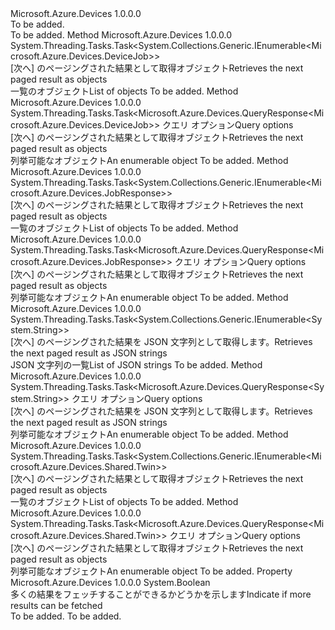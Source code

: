 <Type Name="IQuery" FullName="Microsoft.Azure.Devices.IQuery">
  <TypeSignature Language="C#" Value="public interface IQuery" />
  <TypeSignature Language="ILAsm" Value=".class public interface auto ansi abstract IQuery" />
  <TypeSignature Language="DocId" Value="T:Microsoft.Azure.Devices.IQuery" />
  <TypeSignature Language="VB.NET" Value="Public Interface IQuery" />
  <TypeSignature Language="F#" Value="type IQuery = interface" />
  <AssemblyInfo>
    <AssemblyName>Microsoft.Azure.Devices</AssemblyName>
    <AssemblyVersion>1.0.0.0</AssemblyVersion>
  </AssemblyInfo>
  <Interfaces />
  <Docs>
    <summary>To be added.</summary>
    <remarks>To be added.</remarks>
  </Docs>
  <Members>
    <Member MemberName="GetNextAsDeviceJobAsync">
      <MemberSignature Language="C#" Value="public System.Threading.Tasks.Task&lt;System.Collections.Generic.IEnumerable&lt;Microsoft.Azure.Devices.DeviceJob&gt;&gt; GetNextAsDeviceJobAsync ();" />
      <MemberSignature Language="ILAsm" Value=".method public hidebysig newslot virtual instance class System.Threading.Tasks.Task`1&lt;class System.Collections.Generic.IEnumerable`1&lt;class Microsoft.Azure.Devices.DeviceJob&gt;&gt; GetNextAsDeviceJobAsync() cil managed" />
      <MemberSignature Language="DocId" Value="M:Microsoft.Azure.Devices.IQuery.GetNextAsDeviceJobAsync" />
      <MemberSignature Language="VB.NET" Value="Public Function GetNextAsDeviceJobAsync () As Task(Of IEnumerable(Of DeviceJob))" />
      <MemberSignature Language="F#" Value="abstract member GetNextAsDeviceJobAsync : unit -&gt; System.Threading.Tasks.Task&lt;seq&lt;Microsoft.Azure.Devices.DeviceJob&gt;&gt;" Usage="iQuery.GetNextAsDeviceJobAsync " />
      <MemberType>Method</MemberType>
      <AssemblyInfo>
        <AssemblyName>Microsoft.Azure.Devices</AssemblyName>
        <AssemblyVersion>1.0.0.0</AssemblyVersion>
      </AssemblyInfo>
      <ReturnValue>
        <ReturnType>System.Threading.Tasks.Task&lt;System.Collections.Generic.IEnumerable&lt;Microsoft.Azure.Devices.DeviceJob&gt;&gt;</ReturnType>
      </ReturnValue>
      <Parameters />
      <Docs>
        <summary>
            <span data-ttu-id="ae837-101">[次へ] のページングされた結果として取得<see cref="T:Microsoft.Azure.Devices.DeviceJob" />オブジェクト</span><span class="sxs-lookup"><span data-stu-id="ae837-101">Retrieves the next paged result as <see cref="T:Microsoft.Azure.Devices.DeviceJob" /> objects</span></span>
            </summary>
        <returns><span data-ttu-id="ae837-102">一覧の<see cref="T:Microsoft.Azure.Devices.DeviceJob" />オブジェクト</span><span class="sxs-lookup"><span data-stu-id="ae837-102">List of <see cref="T:Microsoft.Azure.Devices.DeviceJob" /> objects</span></span></returns>
        <remarks>To be added.</remarks>
      </Docs>
    </Member>
    <Member MemberName="GetNextAsDeviceJobAsync">
      <MemberSignature Language="C#" Value="public System.Threading.Tasks.Task&lt;Microsoft.Azure.Devices.QueryResponse&lt;Microsoft.Azure.Devices.DeviceJob&gt;&gt; GetNextAsDeviceJobAsync (Microsoft.Azure.Devices.QueryOptions options);" />
      <MemberSignature Language="ILAsm" Value=".method public hidebysig newslot virtual instance class System.Threading.Tasks.Task`1&lt;class Microsoft.Azure.Devices.QueryResponse`1&lt;class Microsoft.Azure.Devices.DeviceJob&gt;&gt; GetNextAsDeviceJobAsync(class Microsoft.Azure.Devices.QueryOptions options) cil managed" />
      <MemberSignature Language="DocId" Value="M:Microsoft.Azure.Devices.IQuery.GetNextAsDeviceJobAsync(Microsoft.Azure.Devices.QueryOptions)" />
      <MemberSignature Language="VB.NET" Value="Public Function GetNextAsDeviceJobAsync (options As QueryOptions) As Task(Of QueryResponse(Of DeviceJob))" />
      <MemberSignature Language="F#" Value="abstract member GetNextAsDeviceJobAsync : Microsoft.Azure.Devices.QueryOptions -&gt; System.Threading.Tasks.Task&lt;Microsoft.Azure.Devices.QueryResponse&lt;Microsoft.Azure.Devices.DeviceJob&gt;&gt;" Usage="iQuery.GetNextAsDeviceJobAsync options" />
      <MemberType>Method</MemberType>
      <AssemblyInfo>
        <AssemblyName>Microsoft.Azure.Devices</AssemblyName>
        <AssemblyVersion>1.0.0.0</AssemblyVersion>
      </AssemblyInfo>
      <ReturnValue>
        <ReturnType>System.Threading.Tasks.Task&lt;Microsoft.Azure.Devices.QueryResponse&lt;Microsoft.Azure.Devices.DeviceJob&gt;&gt;</ReturnType>
      </ReturnValue>
      <Parameters>
        <Parameter Name="options" Type="Microsoft.Azure.Devices.QueryOptions" />
      </Parameters>
      <Docs>
        <param name="options"><span data-ttu-id="ae837-103">クエリ オプション</span><span class="sxs-lookup"><span data-stu-id="ae837-103">Query options</span></span></param>
        <summary>
            <span data-ttu-id="ae837-104">[次へ] のページングされた結果として取得<see cref="T:Microsoft.Azure.Devices.DeviceJob" />オブジェクト</span><span class="sxs-lookup"><span data-stu-id="ae837-104">Retrieves the next paged result as <see cref="T:Microsoft.Azure.Devices.DeviceJob" /> objects</span></span>
            </summary>
        <returns><span data-ttu-id="ae837-105">列挙可能な<see cref="T:Microsoft.Azure.Devices.QueryResponse`1" />オブジェクト</span><span class="sxs-lookup"><span data-stu-id="ae837-105">An enumerable <see cref="T:Microsoft.Azure.Devices.QueryResponse`1" /> object</span></span></returns>
        <remarks>To be added.</remarks>
      </Docs>
    </Member>
    <Member MemberName="GetNextAsJobResponseAsync">
      <MemberSignature Language="C#" Value="public System.Threading.Tasks.Task&lt;System.Collections.Generic.IEnumerable&lt;Microsoft.Azure.Devices.JobResponse&gt;&gt; GetNextAsJobResponseAsync ();" />
      <MemberSignature Language="ILAsm" Value=".method public hidebysig newslot virtual instance class System.Threading.Tasks.Task`1&lt;class System.Collections.Generic.IEnumerable`1&lt;class Microsoft.Azure.Devices.JobResponse&gt;&gt; GetNextAsJobResponseAsync() cil managed" />
      <MemberSignature Language="DocId" Value="M:Microsoft.Azure.Devices.IQuery.GetNextAsJobResponseAsync" />
      <MemberSignature Language="VB.NET" Value="Public Function GetNextAsJobResponseAsync () As Task(Of IEnumerable(Of JobResponse))" />
      <MemberSignature Language="F#" Value="abstract member GetNextAsJobResponseAsync : unit -&gt; System.Threading.Tasks.Task&lt;seq&lt;Microsoft.Azure.Devices.JobResponse&gt;&gt;" Usage="iQuery.GetNextAsJobResponseAsync " />
      <MemberType>Method</MemberType>
      <AssemblyInfo>
        <AssemblyName>Microsoft.Azure.Devices</AssemblyName>
        <AssemblyVersion>1.0.0.0</AssemblyVersion>
      </AssemblyInfo>
      <ReturnValue>
        <ReturnType>System.Threading.Tasks.Task&lt;System.Collections.Generic.IEnumerable&lt;Microsoft.Azure.Devices.JobResponse&gt;&gt;</ReturnType>
      </ReturnValue>
      <Parameters />
      <Docs>
        <summary>
            <span data-ttu-id="ae837-106">[次へ] のページングされた結果として取得<see cref="T:Microsoft.Azure.Devices.JobResponse" />オブジェクト</span><span class="sxs-lookup"><span data-stu-id="ae837-106">Retrieves the next paged result as <see cref="T:Microsoft.Azure.Devices.JobResponse" /> objects</span></span>
            </summary>
        <returns><span data-ttu-id="ae837-107">一覧の<see cref="T:Microsoft.Azure.Devices.JobResponse" />オブジェクト</span><span class="sxs-lookup"><span data-stu-id="ae837-107">List of <see cref="T:Microsoft.Azure.Devices.JobResponse" /> objects</span></span></returns>
        <remarks>To be added.</remarks>
      </Docs>
    </Member>
    <Member MemberName="GetNextAsJobResponseAsync">
      <MemberSignature Language="C#" Value="public System.Threading.Tasks.Task&lt;Microsoft.Azure.Devices.QueryResponse&lt;Microsoft.Azure.Devices.JobResponse&gt;&gt; GetNextAsJobResponseAsync (Microsoft.Azure.Devices.QueryOptions options);" />
      <MemberSignature Language="ILAsm" Value=".method public hidebysig newslot virtual instance class System.Threading.Tasks.Task`1&lt;class Microsoft.Azure.Devices.QueryResponse`1&lt;class Microsoft.Azure.Devices.JobResponse&gt;&gt; GetNextAsJobResponseAsync(class Microsoft.Azure.Devices.QueryOptions options) cil managed" />
      <MemberSignature Language="DocId" Value="M:Microsoft.Azure.Devices.IQuery.GetNextAsJobResponseAsync(Microsoft.Azure.Devices.QueryOptions)" />
      <MemberSignature Language="VB.NET" Value="Public Function GetNextAsJobResponseAsync (options As QueryOptions) As Task(Of QueryResponse(Of JobResponse))" />
      <MemberSignature Language="F#" Value="abstract member GetNextAsJobResponseAsync : Microsoft.Azure.Devices.QueryOptions -&gt; System.Threading.Tasks.Task&lt;Microsoft.Azure.Devices.QueryResponse&lt;Microsoft.Azure.Devices.JobResponse&gt;&gt;" Usage="iQuery.GetNextAsJobResponseAsync options" />
      <MemberType>Method</MemberType>
      <AssemblyInfo>
        <AssemblyName>Microsoft.Azure.Devices</AssemblyName>
        <AssemblyVersion>1.0.0.0</AssemblyVersion>
      </AssemblyInfo>
      <ReturnValue>
        <ReturnType>System.Threading.Tasks.Task&lt;Microsoft.Azure.Devices.QueryResponse&lt;Microsoft.Azure.Devices.JobResponse&gt;&gt;</ReturnType>
      </ReturnValue>
      <Parameters>
        <Parameter Name="options" Type="Microsoft.Azure.Devices.QueryOptions" />
      </Parameters>
      <Docs>
        <param name="options"><span data-ttu-id="ae837-108">クエリ オプション</span><span class="sxs-lookup"><span data-stu-id="ae837-108">Query options</span></span></param>
        <summary>
            <span data-ttu-id="ae837-109">[次へ] のページングされた結果として取得<see cref="T:Microsoft.Azure.Devices.JobResponse" />オブジェクト</span><span class="sxs-lookup"><span data-stu-id="ae837-109">Retrieves the next paged result as <see cref="T:Microsoft.Azure.Devices.JobResponse" /> objects</span></span>
            </summary>
        <returns><span data-ttu-id="ae837-110">列挙可能な<see cref="T:Microsoft.Azure.Devices.QueryResponse`1" />オブジェクト</span><span class="sxs-lookup"><span data-stu-id="ae837-110">An enumerable <see cref="T:Microsoft.Azure.Devices.QueryResponse`1" /> object</span></span></returns>
        <remarks>To be added.</remarks>
      </Docs>
    </Member>
    <Member MemberName="GetNextAsJsonAsync">
      <MemberSignature Language="C#" Value="public System.Threading.Tasks.Task&lt;System.Collections.Generic.IEnumerable&lt;string&gt;&gt; GetNextAsJsonAsync ();" />
      <MemberSignature Language="ILAsm" Value=".method public hidebysig newslot virtual instance class System.Threading.Tasks.Task`1&lt;class System.Collections.Generic.IEnumerable`1&lt;string&gt;&gt; GetNextAsJsonAsync() cil managed" />
      <MemberSignature Language="DocId" Value="M:Microsoft.Azure.Devices.IQuery.GetNextAsJsonAsync" />
      <MemberSignature Language="VB.NET" Value="Public Function GetNextAsJsonAsync () As Task(Of IEnumerable(Of String))" />
      <MemberSignature Language="F#" Value="abstract member GetNextAsJsonAsync : unit -&gt; System.Threading.Tasks.Task&lt;seq&lt;string&gt;&gt;" Usage="iQuery.GetNextAsJsonAsync " />
      <MemberType>Method</MemberType>
      <AssemblyInfo>
        <AssemblyName>Microsoft.Azure.Devices</AssemblyName>
        <AssemblyVersion>1.0.0.0</AssemblyVersion>
      </AssemblyInfo>
      <ReturnValue>
        <ReturnType>System.Threading.Tasks.Task&lt;System.Collections.Generic.IEnumerable&lt;System.String&gt;&gt;</ReturnType>
      </ReturnValue>
      <Parameters />
      <Docs>
        <summary>
            <span data-ttu-id="ae837-111">[次へ] のページングされた結果を JSON 文字列として取得します。</span><span class="sxs-lookup"><span data-stu-id="ae837-111">Retrieves the next paged result as JSON strings</span></span>
            </summary>
        <returns><span data-ttu-id="ae837-112">JSON 文字列の一覧</span><span class="sxs-lookup"><span data-stu-id="ae837-112">List of JSON strings</span></span></returns>
        <remarks>To be added.</remarks>
      </Docs>
    </Member>
    <Member MemberName="GetNextAsJsonAsync">
      <MemberSignature Language="C#" Value="public System.Threading.Tasks.Task&lt;Microsoft.Azure.Devices.QueryResponse&lt;string&gt;&gt; GetNextAsJsonAsync (Microsoft.Azure.Devices.QueryOptions options);" />
      <MemberSignature Language="ILAsm" Value=".method public hidebysig newslot virtual instance class System.Threading.Tasks.Task`1&lt;class Microsoft.Azure.Devices.QueryResponse`1&lt;string&gt;&gt; GetNextAsJsonAsync(class Microsoft.Azure.Devices.QueryOptions options) cil managed" />
      <MemberSignature Language="DocId" Value="M:Microsoft.Azure.Devices.IQuery.GetNextAsJsonAsync(Microsoft.Azure.Devices.QueryOptions)" />
      <MemberSignature Language="VB.NET" Value="Public Function GetNextAsJsonAsync (options As QueryOptions) As Task(Of QueryResponse(Of String))" />
      <MemberSignature Language="F#" Value="abstract member GetNextAsJsonAsync : Microsoft.Azure.Devices.QueryOptions -&gt; System.Threading.Tasks.Task&lt;Microsoft.Azure.Devices.QueryResponse&lt;string&gt;&gt;" Usage="iQuery.GetNextAsJsonAsync options" />
      <MemberType>Method</MemberType>
      <AssemblyInfo>
        <AssemblyName>Microsoft.Azure.Devices</AssemblyName>
        <AssemblyVersion>1.0.0.0</AssemblyVersion>
      </AssemblyInfo>
      <ReturnValue>
        <ReturnType>System.Threading.Tasks.Task&lt;Microsoft.Azure.Devices.QueryResponse&lt;System.String&gt;&gt;</ReturnType>
      </ReturnValue>
      <Parameters>
        <Parameter Name="options" Type="Microsoft.Azure.Devices.QueryOptions" />
      </Parameters>
      <Docs>
        <param name="options"><span data-ttu-id="ae837-113">クエリ オプション</span><span class="sxs-lookup"><span data-stu-id="ae837-113">Query options</span></span></param>
        <summary>
            <span data-ttu-id="ae837-114">[次へ] のページングされた結果を JSON 文字列として取得します。</span><span class="sxs-lookup"><span data-stu-id="ae837-114">Retrieves the next paged result as JSON strings</span></span>
            </summary>
        <returns><span data-ttu-id="ae837-115">列挙可能な<see cref="T:Microsoft.Azure.Devices.QueryResponse`1" />オブジェクト</span><span class="sxs-lookup"><span data-stu-id="ae837-115">An enumerable <see cref="T:Microsoft.Azure.Devices.QueryResponse`1" /> object</span></span></returns>
        <remarks>To be added.</remarks>
      </Docs>
    </Member>
    <Member MemberName="GetNextAsTwinAsync">
      <MemberSignature Language="C#" Value="public System.Threading.Tasks.Task&lt;System.Collections.Generic.IEnumerable&lt;Microsoft.Azure.Devices.Shared.Twin&gt;&gt; GetNextAsTwinAsync ();" />
      <MemberSignature Language="ILAsm" Value=".method public hidebysig newslot virtual instance class System.Threading.Tasks.Task`1&lt;class System.Collections.Generic.IEnumerable`1&lt;class Microsoft.Azure.Devices.Shared.Twin&gt;&gt; GetNextAsTwinAsync() cil managed" />
      <MemberSignature Language="DocId" Value="M:Microsoft.Azure.Devices.IQuery.GetNextAsTwinAsync" />
      <MemberSignature Language="VB.NET" Value="Public Function GetNextAsTwinAsync () As Task(Of IEnumerable(Of Twin))" />
      <MemberSignature Language="F#" Value="abstract member GetNextAsTwinAsync : unit -&gt; System.Threading.Tasks.Task&lt;seq&lt;Microsoft.Azure.Devices.Shared.Twin&gt;&gt;" Usage="iQuery.GetNextAsTwinAsync " />
      <MemberType>Method</MemberType>
      <AssemblyInfo>
        <AssemblyName>Microsoft.Azure.Devices</AssemblyName>
        <AssemblyVersion>1.0.0.0</AssemblyVersion>
      </AssemblyInfo>
      <ReturnValue>
        <ReturnType>System.Threading.Tasks.Task&lt;System.Collections.Generic.IEnumerable&lt;Microsoft.Azure.Devices.Shared.Twin&gt;&gt;</ReturnType>
      </ReturnValue>
      <Parameters />
      <Docs>
        <summary>
            <span data-ttu-id="ae837-116">[次へ] のページングされた結果として取得<see cref="T:Microsoft.Azure.Devices.Shared.Twin" />オブジェクト</span><span class="sxs-lookup"><span data-stu-id="ae837-116">Retrieves the next paged result as <see cref="T:Microsoft.Azure.Devices.Shared.Twin" /> objects</span></span>
            </summary>
        <returns><span data-ttu-id="ae837-117">一覧の<see cref="T:Microsoft.Azure.Devices.Shared.Twin" />オブジェクト</span><span class="sxs-lookup"><span data-stu-id="ae837-117">List of <see cref="T:Microsoft.Azure.Devices.Shared.Twin" /> objects</span></span></returns>
        <remarks>To be added.</remarks>
      </Docs>
    </Member>
    <Member MemberName="GetNextAsTwinAsync">
      <MemberSignature Language="C#" Value="public System.Threading.Tasks.Task&lt;Microsoft.Azure.Devices.QueryResponse&lt;Microsoft.Azure.Devices.Shared.Twin&gt;&gt; GetNextAsTwinAsync (Microsoft.Azure.Devices.QueryOptions options);" />
      <MemberSignature Language="ILAsm" Value=".method public hidebysig newslot virtual instance class System.Threading.Tasks.Task`1&lt;class Microsoft.Azure.Devices.QueryResponse`1&lt;class Microsoft.Azure.Devices.Shared.Twin&gt;&gt; GetNextAsTwinAsync(class Microsoft.Azure.Devices.QueryOptions options) cil managed" />
      <MemberSignature Language="DocId" Value="M:Microsoft.Azure.Devices.IQuery.GetNextAsTwinAsync(Microsoft.Azure.Devices.QueryOptions)" />
      <MemberSignature Language="VB.NET" Value="Public Function GetNextAsTwinAsync (options As QueryOptions) As Task(Of QueryResponse(Of Twin))" />
      <MemberSignature Language="F#" Value="abstract member GetNextAsTwinAsync : Microsoft.Azure.Devices.QueryOptions -&gt; System.Threading.Tasks.Task&lt;Microsoft.Azure.Devices.QueryResponse&lt;Microsoft.Azure.Devices.Shared.Twin&gt;&gt;" Usage="iQuery.GetNextAsTwinAsync options" />
      <MemberType>Method</MemberType>
      <AssemblyInfo>
        <AssemblyName>Microsoft.Azure.Devices</AssemblyName>
        <AssemblyVersion>1.0.0.0</AssemblyVersion>
      </AssemblyInfo>
      <ReturnValue>
        <ReturnType>System.Threading.Tasks.Task&lt;Microsoft.Azure.Devices.QueryResponse&lt;Microsoft.Azure.Devices.Shared.Twin&gt;&gt;</ReturnType>
      </ReturnValue>
      <Parameters>
        <Parameter Name="options" Type="Microsoft.Azure.Devices.QueryOptions" />
      </Parameters>
      <Docs>
        <param name="options"><span data-ttu-id="ae837-118">クエリ オプション</span><span class="sxs-lookup"><span data-stu-id="ae837-118">Query options</span></span></param>
        <summary>
            <span data-ttu-id="ae837-119">[次へ] のページングされた結果として取得<see cref="T:Microsoft.Azure.Devices.Shared.Twin" />オブジェクト</span><span class="sxs-lookup"><span data-stu-id="ae837-119">Retrieves the next paged result as <see cref="T:Microsoft.Azure.Devices.Shared.Twin" /> objects</span></span>
            </summary>
        <returns><span data-ttu-id="ae837-120">列挙可能な<see cref="T:Microsoft.Azure.Devices.QueryResponse`1" />オブジェクト</span><span class="sxs-lookup"><span data-stu-id="ae837-120">An enumerable <see cref="T:Microsoft.Azure.Devices.QueryResponse`1" /> object</span></span></returns>
        <remarks>To be added.</remarks>
      </Docs>
    </Member>
    <Member MemberName="HasMoreResults">
      <MemberSignature Language="C#" Value="public bool HasMoreResults { get; }" />
      <MemberSignature Language="ILAsm" Value=".property instance bool HasMoreResults" />
      <MemberSignature Language="DocId" Value="P:Microsoft.Azure.Devices.IQuery.HasMoreResults" />
      <MemberSignature Language="VB.NET" Value="Public ReadOnly Property HasMoreResults As Boolean" />
      <MemberSignature Language="F#" Value="member this.HasMoreResults : bool" Usage="Microsoft.Azure.Devices.IQuery.HasMoreResults" />
      <MemberType>Property</MemberType>
      <AssemblyInfo>
        <AssemblyName>Microsoft.Azure.Devices</AssemblyName>
        <AssemblyVersion>1.0.0.0</AssemblyVersion>
      </AssemblyInfo>
      <ReturnValue>
        <ReturnType>System.Boolean</ReturnType>
      </ReturnValue>
      <Docs>
        <summary>
                <span data-ttu-id="ae837-121">多くの結果をフェッチすることができるかどうかを示します</span><span class="sxs-lookup"><span data-stu-id="ae837-121">Indicate if more results can be fetched</span></span>
            </summary>
        <value>To be added.</value>
        <remarks>To be added.</remarks>
      </Docs>
    </Member>
  </Members>
</Type>